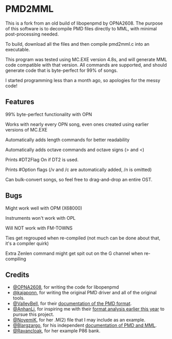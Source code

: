# PMD2MML

This is a fork from an old build of libopenpmd by OPNA2608. The purpose of this software is to decompile PMD files directly to MML, with minimal post-processing needed.

To build, download all the files and then compile pmd2mml.c into an executable.

This program was tested using MC.EXE version 4.8s, and will generate MML code compatible with that version. All commands are supported, and should generate code that is byte-perfect for 99% of songs.

I started programming less than a month ago, so apologies for the messy code!

## Features

99% byte-perfect functionality with OPN

Works with nearly every OPN song, even ones created using earlier versions of MC.EXE

Automatically adds length commands for better readability

Automatically adds octave commands and octave signs (> and <)

Prints #DT2Flag On if DT2 is used.

Prints #Option flags (/v and /c are automatically added, /n is omitted)

Can bulk-convert songs, so feel free to drag-and-drop an entire OST.

## Bugs

Might work well with OPM (X68000)

Instruments won't work with OPL

Will NOT work with FM-TOWNS

Ties get regrouped when re-compiled (not much can be done about that, it's a compiler quirk)

Extra Zenlen command might get spit out on the G channel when re-compiling


## Credits

- [@OPNA2608], for writing the code for libopenpmd
- [@kajaponn], for writing the original PMD driver and all of the original tools.
- [@ValleyBell], for their [documentation of the PMD format].
- [@AnhanLi], for inspiring me with their [format analysis earlier this year] to pursue this project.
- [@NoyemiK], for her .M(2) file that I may include as an example.
- [@Blargzargo], for his independent [documentation of PMD and MML].
- [@Ravancloak], for her example P86 bank.

[@OPNA2608]: https://github.com/OPNA2608
[@kajaponn]: https://twitter.com/kajaponn
[@ValleyBell]: https://github.com/ValleyBell
[@AnhanLi]: https://twitter.com/AnhanLi
[@NoyemiK]: https://github.com/NoyemiK
[@Blargzargo]: https://www.youtube.com/channel/UCDZR3q3anQ9boE6IAvorz8Q
[@Ravancloak]: https://ravancloak.bandcamp.com/

[documentation of the PMD format]: https://raw.githubusercontent.com/ValleyBell/MidiConverters/master/pmd_SeqFormat.txt
[format analysis earlier this year]: https://lithcore.cn/2318
[documentation of PMD and MML]: https://pastebin.com/raw/FP5q8zgC
